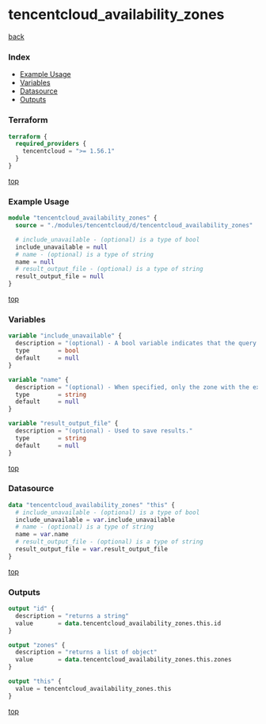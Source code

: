 # tencentcloud_availability_zones

[back](../tencentcloud.md)

### Index

- [Example Usage](#example-usage)
- [Variables](#variables)
- [Datasource](#datasource)
- [Outputs](#outputs)

### Terraform

```terraform
terraform {
  required_providers {
    tencentcloud = ">= 1.56.1"
  }
}
```

[top](#index)

### Example Usage

```terraform
module "tencentcloud_availability_zones" {
  source = "./modules/tencentcloud/d/tencentcloud_availability_zones"

  # include_unavailable - (optional) is a type of bool
  include_unavailable = null
  # name - (optional) is a type of string
  name = null
  # result_output_file - (optional) is a type of string
  result_output_file = null
}
```

[top](#index)

### Variables

```terraform
variable "include_unavailable" {
  description = "(optional) - A bool variable indicates that the query will include `UNAVAILABLE` zones."
  type        = bool
  default     = null
}

variable "name" {
  description = "(optional) - When specified, only the zone with the exactly name match will be returned."
  type        = string
  default     = null
}

variable "result_output_file" {
  description = "(optional) - Used to save results."
  type        = string
  default     = null
}
```

[top](#index)

### Datasource

```terraform
data "tencentcloud_availability_zones" "this" {
  # include_unavailable - (optional) is a type of bool
  include_unavailable = var.include_unavailable
  # name - (optional) is a type of string
  name = var.name
  # result_output_file - (optional) is a type of string
  result_output_file = var.result_output_file
}
```

[top](#index)

### Outputs

```terraform
output "id" {
  description = "returns a string"
  value       = data.tencentcloud_availability_zones.this.id
}

output "zones" {
  description = "returns a list of object"
  value       = data.tencentcloud_availability_zones.this.zones
}

output "this" {
  value = tencentcloud_availability_zones.this
}
```

[top](#index)